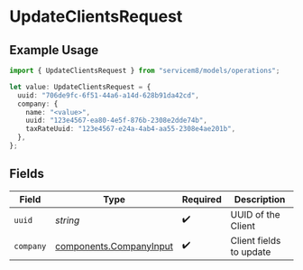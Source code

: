 # UpdateClientsRequest

## Example Usage

```typescript
import { UpdateClientsRequest } from "servicem8/models/operations";

let value: UpdateClientsRequest = {
  uuid: "706de9fc-6f51-44a6-a14d-628b91da42cd",
  company: {
    name: "<value>",
    uuid: "123e4567-ea80-4e5f-876b-2308e2dde74b",
    taxRateUuid: "123e4567-e24a-4ab4-aa55-2308e4ae201b",
  },
};
```

## Fields

| Field                                                              | Type                                                               | Required                                                           | Description                                                        |
| ------------------------------------------------------------------ | ------------------------------------------------------------------ | ------------------------------------------------------------------ | ------------------------------------------------------------------ |
| `uuid`                                                             | *string*                                                           | :heavy_check_mark:                                                 | UUID of the Client                                                 |
| `company`                                                          | [components.CompanyInput](../../models/components/companyinput.md) | :heavy_check_mark:                                                 | Client fields to update                                            |
